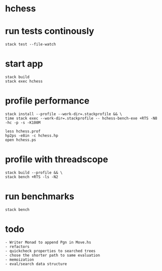 # hchess

# run tests continously

    stack test --file-watch

# start app

    stack build
    stack exec hchess
    
# profile performance

    stack install --profile --work-dir=.stackprofile && \
    time stack exec --work-dir=.stackprofile -- hchess-bench-exe +RTS -N8 -hc -p -s -K100M

    less hchess.prof
    hp2ps -e8in -c hchess.hp
    open hchess.ps

# profile with threadscope

    stack build --profile && \
    stack bench +RTS -ls -N2

# run benchmarks

    stack bench
    
# todo
    
    - Writer Monad to append Pgn in Move.hs
    - refactors
    - quickcheck properties to searched trees
    - chose the shorter path to same evaluation
    - memoization
    - eval/search data structure